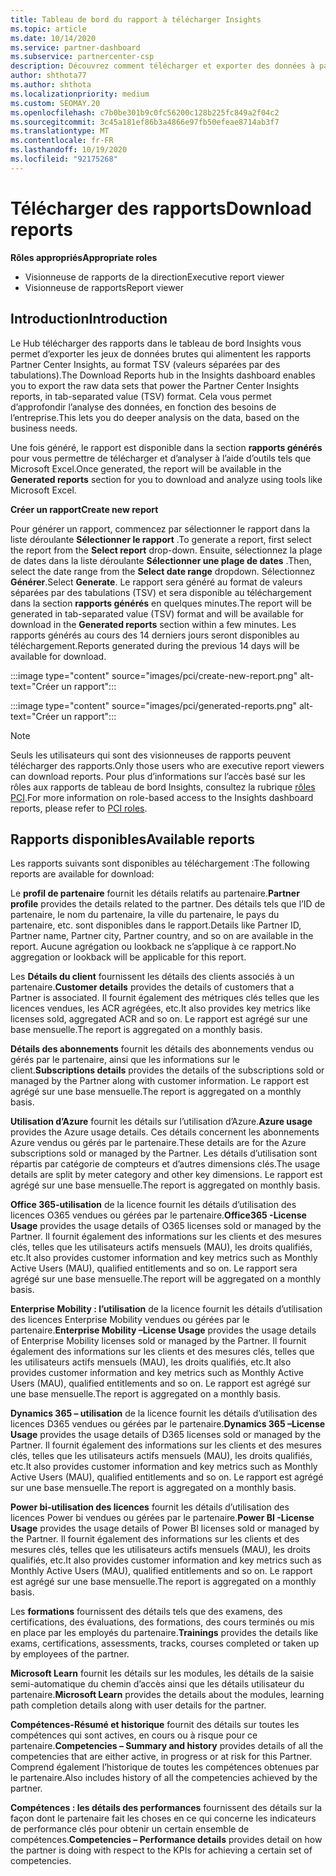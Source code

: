 ```yaml
---
title: Tableau de bord du rapport à télécharger Insights
ms.topic: article
ms.date: 10/14/2020
ms.service: partner-dashboard
ms.subservice: partnercenter-csp
description: Découvrez comment télécharger et exporter des données à partir du tableau de bord des rapports unifiés de l’espace partenaires et des rapports de l’espace partenaires Insights.
author: shthota77
ms.author: shthota
ms.localizationpriority: medium
ms.custom: SEOMAY.20
ms.openlocfilehash: c7b0be301b9c0fc56200c128b225fc849a2f04c2
ms.sourcegitcommit: 3c45a181ef86b3a4866e97fb50efeae8714ab3f7
ms.translationtype: MT
ms.contentlocale: fr-FR
ms.lasthandoff: 10/19/2020
ms.locfileid: "92175268"
---
```

# <a name="download-reports"></a><span data-ttu-id="faf4d-103">Télécharger des rapports</span><span class="sxs-lookup"><span data-stu-id="faf4d-103">Download reports</span></span>

<span data-ttu-id="faf4d-104">**Rôles appropriés**</span><span class="sxs-lookup"><span data-stu-id="faf4d-104">**Appropriate roles**</span></span>
- <span data-ttu-id="faf4d-105">Visionneuse de rapports de la direction</span><span class="sxs-lookup"><span data-stu-id="faf4d-105">Executive report viewer</span></span>
- <span data-ttu-id="faf4d-106">Visionneuse de rapports</span><span class="sxs-lookup"><span data-stu-id="faf4d-106">Report viewer</span></span>

## <a name="introduction"></a><span data-ttu-id="faf4d-107">Introduction</span><span class="sxs-lookup"><span data-stu-id="faf4d-107">Introduction</span></span>

<span data-ttu-id="faf4d-108">Le Hub télécharger des rapports dans le tableau de bord Insights vous permet d’exporter les jeux de données brutes qui alimentent les rapports Partner Center Insights, au format TSV (valeurs séparées par des tabulations).</span><span class="sxs-lookup"><span data-stu-id="faf4d-108">The Download Reports hub in the Insights dashboard enables you to export the raw data sets that power the Partner Center Insights reports, in tab-separated value (TSV) format.</span></span> <span data-ttu-id="faf4d-109">Cela vous permet d’approfondir l’analyse des données, en fonction des besoins de l’entreprise.</span><span class="sxs-lookup"><span data-stu-id="faf4d-109">This lets you do deeper analysis on the data, based on the business needs.</span></span>

<span data-ttu-id="faf4d-110">Une fois généré, le rapport est disponible dans la section **rapports générés** pour vous permettre de télécharger et d’analyser à l’aide d’outils tels que Microsoft Excel.</span><span class="sxs-lookup"><span data-stu-id="faf4d-110">Once generated, the report  will be available in the **Generated reports** section for you to download and analyze using tools like Microsoft Excel.</span></span>

<span data-ttu-id="faf4d-111">**Créer un rapport**</span><span class="sxs-lookup"><span data-stu-id="faf4d-111">**Create new report**</span></span>

<span data-ttu-id="faf4d-112">Pour générer un rapport, commencez par sélectionner le rapport dans la liste déroulante **Sélectionner le rapport** .</span><span class="sxs-lookup"><span data-stu-id="faf4d-112">To generate a report, first select the report from the **Select report** drop-down.</span></span> <span data-ttu-id="faf4d-113">Ensuite, sélectionnez la plage de dates dans la liste déroulante **Sélectionner une plage de dates** .</span><span class="sxs-lookup"><span data-stu-id="faf4d-113">Then, select the date range from the **Select date range** dropdown.</span></span> <span data-ttu-id="faf4d-114">Sélectionnez **Générer**.</span><span class="sxs-lookup"><span data-stu-id="faf4d-114">Select **Generate**.</span></span> <span data-ttu-id="faf4d-115">Le rapport sera généré au format de valeurs séparées par des tabulations (TSV) et sera disponible au téléchargement dans la section **rapports générés** en quelques minutes.</span><span class="sxs-lookup"><span data-stu-id="faf4d-115">The report will be generated in tab-separated value (TSV) format and will be available for download in the **Generated reports** section within a few minutes.</span></span> <span data-ttu-id="faf4d-116">Les rapports générés au cours des 14 derniers jours seront disponibles au téléchargement.</span><span class="sxs-lookup"><span data-stu-id="faf4d-116">Reports generated during the previous 14 days will be available for download.</span></span>

:::image type="content" source="images/pci/create-new-report.png" alt-text="Créer un rapport":::

:::image type="content" source="images/pci/generated-reports.png" alt-text="Créer un rapport":::

>[!NOTE] 
><span data-ttu-id="faf4d-119">Seuls les utilisateurs qui sont des visionneuses de rapports peuvent télécharger des rapports.</span><span class="sxs-lookup"><span data-stu-id="faf4d-119">Only those users who are executive report viewers can download reports.</span></span> <span data-ttu-id="faf4d-120">Pour plus d’informations sur l’accès basé sur les rôles aux rapports de tableau de bord Insights, consultez la rubrique [rôles PCI](pci-roles.md).</span><span class="sxs-lookup"><span data-stu-id="faf4d-120">For more information on role-based access to the Insights dashboard reports, please refer to [PCI roles](pci-roles.md).</span></span> 

## <a name="available-reports"></a><span data-ttu-id="faf4d-121">Rapports disponibles</span><span class="sxs-lookup"><span data-stu-id="faf4d-121">Available reports</span></span>

<span data-ttu-id="faf4d-122">Les rapports suivants sont disponibles au téléchargement :</span><span class="sxs-lookup"><span data-stu-id="faf4d-122">The following reports are available for download:</span></span>

<span data-ttu-id="faf4d-123">Le **profil de partenaire** fournit les détails relatifs au partenaire.</span><span class="sxs-lookup"><span data-stu-id="faf4d-123">**Partner profile** provides the details related to the partner.</span></span> <span data-ttu-id="faf4d-124">Des détails tels que l’ID de partenaire, le nom du partenaire, la ville du partenaire, le pays du partenaire, etc. sont disponibles dans le rapport.</span><span class="sxs-lookup"><span data-stu-id="faf4d-124">Details like Partner ID, Partner name, Partner city, Partner country, and so on are available in the report.</span></span> <span data-ttu-id="faf4d-125">Aucune agrégation ou lookback ne s’applique à ce rapport.</span><span class="sxs-lookup"><span data-stu-id="faf4d-125">No aggregation or lookback will be applicable for this report.</span></span>

<span data-ttu-id="faf4d-126">Les **Détails du client** fournissent les détails des clients associés à un partenaire.</span><span class="sxs-lookup"><span data-stu-id="faf4d-126">**Customer details** provides the details of customers that a Partner is associated.</span></span> <span data-ttu-id="faf4d-127">Il fournit également des métriques clés telles que les licences vendues, les ACR agrégées, etc.</span><span class="sxs-lookup"><span data-stu-id="faf4d-127">It also provides key metrics like licenses sold, aggregated ACR and so on.</span></span> <span data-ttu-id="faf4d-128">Le rapport est agrégé sur une base mensuelle.</span><span class="sxs-lookup"><span data-stu-id="faf4d-128">The report is aggregated on a monthly basis.</span></span>

<span data-ttu-id="faf4d-129">**Détails des abonnements** fournit les détails des abonnements vendus ou gérés par le partenaire, ainsi que les informations sur le client.</span><span class="sxs-lookup"><span data-stu-id="faf4d-129">**Subscriptions details** provides the details of the subscriptions sold or managed by the Partner along with customer information.</span></span> <span data-ttu-id="faf4d-130">Le rapport est agrégé sur une base mensuelle.</span><span class="sxs-lookup"><span data-stu-id="faf4d-130">The report is aggregated on a monthly basis.</span></span>

<span data-ttu-id="faf4d-131">**Utilisation d’Azure** fournit les détails sur l’utilisation d’Azure.</span><span class="sxs-lookup"><span data-stu-id="faf4d-131">**Azure usage** provides the Azure usage details.</span></span> <span data-ttu-id="faf4d-132">Ces détails concernent les abonnements Azure vendus ou gérés par le partenaire.</span><span class="sxs-lookup"><span data-stu-id="faf4d-132">These details are for the Azure subscriptions sold or managed by the Partner.</span></span> <span data-ttu-id="faf4d-133">Les détails d’utilisation sont répartis par catégorie de compteurs et d’autres dimensions clés.</span><span class="sxs-lookup"><span data-stu-id="faf4d-133">The usage details are split by meter category and other key dimensions.</span></span> <span data-ttu-id="faf4d-134">Le rapport est agrégé sur une base mensuelle.</span><span class="sxs-lookup"><span data-stu-id="faf4d-134">The report is aggregated on monthly basis.</span></span>

<span data-ttu-id="faf4d-135">**Office 365-utilisation** de la licence fournit les détails d’utilisation des licences O365 vendues ou gérées par le partenaire.</span><span class="sxs-lookup"><span data-stu-id="faf4d-135">**Office365 -License Usage** provides the usage details of O365 licenses sold or managed by the Partner.</span></span> <span data-ttu-id="faf4d-136">Il fournit également des informations sur les clients et des mesures clés, telles que les utilisateurs actifs mensuels (MAU), les droits qualifiés, etc.</span><span class="sxs-lookup"><span data-stu-id="faf4d-136">It also provides customer information and key metrics such as Monthly Active Users (MAU), qualified entitlements and so on.</span></span> <span data-ttu-id="faf4d-137">Le rapport sera agrégé sur une base mensuelle.</span><span class="sxs-lookup"><span data-stu-id="faf4d-137">The report will be aggregated on a monthly basis.</span></span>

<span data-ttu-id="faf4d-138">**Enterprise Mobility : l’utilisation**  de la licence fournit les détails d’utilisation des licences Enterprise Mobility vendues ou gérées par le partenaire.</span><span class="sxs-lookup"><span data-stu-id="faf4d-138">**Enterprise Mobility –License Usage**  provides the usage details of Enterprise Mobility licenses sold or managed by the Partner.</span></span> <span data-ttu-id="faf4d-139">Il fournit également des informations sur les clients et des mesures clés, telles que les utilisateurs actifs mensuels (MAU), les droits qualifiés, etc.</span><span class="sxs-lookup"><span data-stu-id="faf4d-139">It also provides customer information and key metrics such as Monthly Active Users (MAU), qualified entitlements and so on.</span></span> <span data-ttu-id="faf4d-140">Le rapport est agrégé sur une base mensuelle.</span><span class="sxs-lookup"><span data-stu-id="faf4d-140">The report is aggregated on a monthly basis.</span></span>

<span data-ttu-id="faf4d-141">**Dynamics 365 – utilisation** de la licence fournit les détails d’utilisation des licences D365 vendues ou gérées par le partenaire.</span><span class="sxs-lookup"><span data-stu-id="faf4d-141">**Dynamics 365 –License Usage** provides the usage details of D365 licenses sold or managed by the Partner.</span></span> <span data-ttu-id="faf4d-142">Il fournit également des informations sur les clients et des mesures clés, telles que les utilisateurs actifs mensuels (MAU), les droits qualifiés, etc.</span><span class="sxs-lookup"><span data-stu-id="faf4d-142">It also provides customer information and key metrics such as Monthly Active Users (MAU), qualified entitlements and so on.</span></span> <span data-ttu-id="faf4d-143">Le rapport est agrégé sur une base mensuelle.</span><span class="sxs-lookup"><span data-stu-id="faf4d-143">The report is aggregated on a monthly basis.</span></span>

<span data-ttu-id="faf4d-144">**Power bi-utilisation des licences** fournit les détails d’utilisation des licences Power bi vendues ou gérées par le partenaire.</span><span class="sxs-lookup"><span data-stu-id="faf4d-144">**Power BI -License Usage** provides the usage details of Power BI licenses sold or managed by the Partner.</span></span> <span data-ttu-id="faf4d-145">Il fournit également des informations sur les clients et des mesures clés, telles que les utilisateurs actifs mensuels (MAU), les droits qualifiés, etc.</span><span class="sxs-lookup"><span data-stu-id="faf4d-145">It also provides customer information and key metrics such as Monthly Active Users (MAU), qualified entitlements and so on.</span></span> <span data-ttu-id="faf4d-146">Le rapport est agrégé sur une base mensuelle.</span><span class="sxs-lookup"><span data-stu-id="faf4d-146">The report is aggregated on a monthly basis.</span></span>

<span data-ttu-id="faf4d-147">Les **formations** fournissent des détails tels que des examens, des certifications, des évaluations, des formations, des cours terminés ou mis en place par les employés du partenaire.</span><span class="sxs-lookup"><span data-stu-id="faf4d-147">**Trainings** provides the details like exams, certifications, assessments, tracks, courses completed or taken up by employees of the partner.</span></span>

<span data-ttu-id="faf4d-148">**Microsoft Learn** fournit les détails sur les modules, les détails de la saisie semi-automatique du chemin d’accès ainsi que les détails utilisateur du partenaire.</span><span class="sxs-lookup"><span data-stu-id="faf4d-148">**Microsoft Learn** provides the details about the modules, learning path completion details along with user details for the partner.</span></span>

<span data-ttu-id="faf4d-149">**Compétences-Résumé et historique** fournit des détails sur toutes les compétences qui sont actives, en cours ou à risque pour ce partenaire.</span><span class="sxs-lookup"><span data-stu-id="faf4d-149">**Competencies – Summary and history** provides details of all the competencies that are either active, in progress or at risk for this Partner.</span></span> <span data-ttu-id="faf4d-150">Comprend également l’historique de toutes les compétences obtenues par le partenaire.</span><span class="sxs-lookup"><span data-stu-id="faf4d-150">Also includes history of all the competencies achieved by the partner.</span></span>

<span data-ttu-id="faf4d-151">**Compétences : les détails des performances** fournissent des détails sur la façon dont le partenaire fait les choses en ce qui concerne les indicateurs de performance clés pour obtenir un certain ensemble de compétences.</span><span class="sxs-lookup"><span data-stu-id="faf4d-151">**Competencies – Performance details** provides detail on how the partner is doing with respect to the KPIs for achieving a certain set of competencies.</span></span>

